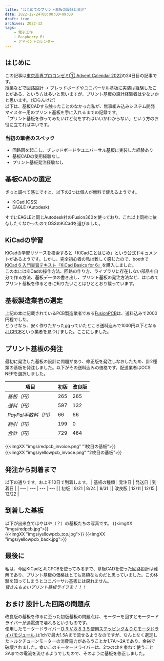 ```yaml
---
title: "はじめてのプリント基板の設計と発注"
date: 2022-12-24T00:00:00+09:00
draft: true
archives: 2022-12
tags:
    - 電子工作
    - Raspberry Pi
    - アドベントカレンダー
---
```

## はじめに

この記事は[東京高専プロコンゼミ① Advent Calendar 2022](https://adventar.org/calendars/8370)の24日目の記事です。  
授業などで回路設計 → ブレッドボードやユニバーサル基板に実装は経験したことがある、という方は多いと思いますが、プリント基板の設計経験者は少ないかと思います。（知らんけど）  
以下は、基板CADすら触ったことのなかった私が、無事組み込みシステム開発マイスター用のプリント基板を手に入れるまでの記録です。  
「プリント基板を作ってみたいけど何をすればいいかわからない」という方のお役に立てれば幸いです。

### 当初の筆者のスペック

- 回路図を起こし、ブレッドボードやユニバーサル基板に実装した経験あり
- 基板CADの使用経験なし
- プリント基板発注経験なし

## 基板CADの選定

ざっと調べて感じですと、以下の2つは個人が無料で使えるようです。

- KiCad (OSS)
- EAGLE (Autodesk)

すでにEAGLEと同じAutodesk社のFusion360を使っており、これ以上同社に依存したくなかったのでOSSのKiCadを選びました。

## KiCadの学習

KiCadの学習リソースを検索すると「KiCadことはじめ」という公式ドキュメントがあるようです。しかし、完全初心者の私は難しく感じたので、boothで[KiCad 6 入門実習テキスト『KiCad Basics for 6』](https://booth.pm/ja/items/3544989)を購入しました。  
この本にはKiCadの操作方法、回路の作り方、ライブラリに存在しない部品を自分で作る方法、基板データの書き出し、プリント基板の発注方法など、はじめてプリント基板を作るときに知りたいことはひととおり載っています。

## 基板製造業者の選定

上記の本に記載されているPCB製造業者である[FusionPCB](https://www.fusionpcb.jp/)は、送料込みで2000円程でした。  
どうせなら、安く作りたかったggっていたところ送料込みで1000円以下となる[JLCPCB](https://jlcpcb.com/)という業者を見つけました。ここにしました。

## プリント基板の発注

最初に発注した基板の設計に問題があり、修正版を発注しなおしたため、計2種類の基板を発注しました。以下がその送料込みの価格です。配送業者はOCS NEPを選択しました。

|  項目 |  初版   | 改良版    |
| --- | --- | ---|
| *基板（円）* | 265   | 265    |
| *送料（円）* | 597   | 132    |
| *PayPal手数料（円）*    | 66    | 66    |
| *割引（円）* | 199    | 0    |
| *合計（円）* | 729    | 464    |

{{<imgXX "imgs/redpcb_invoice.png" "1枚目の基板">}}  
{{<imgXX "imgs/yellowpcb_invoce.png" "2枚目の基板">}}

## 発注から到着まで

以下の通りです。およそ10日で到着します。
| 基板の種類    |   発注日  |  発送日   |  到着日   |
| --- | --- | --- | --- |
|  初版   |  8/21   |  8/24   |  8/31  |
| 改良版 | 12/11 | 12/15 | 12/22 |

## 到着した基板

以下が出来立てほやほや（？）の基板たちの写真です。
{{<imgXX "imgs/redpcb.jpg">}}  
{{<imgXX "imgs/yellowpcb_top.jpg">}}
{{<imgXX "imgs/yellowpcb_back.jpg">}}

## 最後に

私は、今回KiCadとJLCPCBを使ってみるまで、基板CADを使った回路設計は難解であり、プリント基板の価格はとても高額なものだと思っていました。この体験を知ってしまうとユニバーサル基板には戻れません。  
*皆さんもよいプリント基板ライフを！！！*

## おまけ 設計した回路の問題点

改良版の基板を作るに至った初版基板の問題点は、モーターを回すとモータードライバーが過電流で壊れるというものです。  
使用したモータードライバー[ＤＲＶ８８３５使用ステッピング＆ＤＣモータドライバモジュール
](https://akizukidenshi.com/catalog/g/gK-09848)は1chで最大1.5Aまで流せるようなのですが、なんとなく選定したトルクチューンモーターの消費電力があろうことか1.7A～2Aであり、余裕で破壊されました。幸いこのモータードライバーは、2つのchを束ねて使うこと3Aまでの電流を流せるようでしたので、そのように基板を修正しました。
